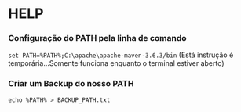 # HELP
### Configuração do PATH pela linha de comando
```set PATH=%PATH%;C:\apache\apache-maven-3.6.3/bin``` (Está instrução é temporária...Somente funciona enquanto o terminal estiver aberto)

### Criar um Backup do nosso PATH
```echo %PATH% > BACKUP_PATH.txt```

